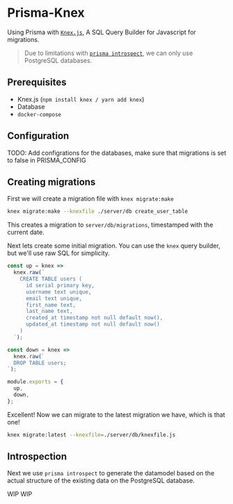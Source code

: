 # Prisma-Knex

Using Prisma with [`Knex.js`](https://knexjs.org/), A SQL Query Builder for Javascript for migrations.

> Due to limitations with [`prisma introspect`](https://www.prisma.io/docs/data-model-and-migrations/introspection-mapping-to-existing-db-soi1/), we can only use PostgreSQL databases.

## Prerequisites

- Knex.js (`npm install knex / yarn add knex`)
- Database
- `docker-compose`

## Configuration

TODO: Add configrations for the databases, make sure that migrations is set to false in PRISMA_CONFIG

## Creating migrations

First we will create a migration file with `knex migrate:make`

```bash
knex migrate:make --knexfile ./server/db create_user_table
```

This creates a migration to `server/db/migrations`, timestamped with the current date.

Next lets create some initial migration. You can use the `knex` query builder, but we'll use raw SQL for simplicity.

```js
const up = knex =>
  knex.raw(`
    CREATE TABLE users (
      id serial primary key,
      username text unique,
      email text unique,
      first_name text,
      last_name text,
      created_at timestamp not null default now(),
      updated_at timestamp not null default now()
    )
  `);

const down = knex =>
  knex.raw(`
  DROP TABLE users;
`);

module.exports = {
  up,
  down,
};
```

Excellent! Now we can migrate to the latest migration we have, which is that one!

```bash
knex migrate:latest --knexfile=./server/db/knexfile.js
```

## Introspection

Next we use `prisma introspect` to generate the datamodel based on the actual structure of the existing data on the PostgreSQL database.

WIP WIP
